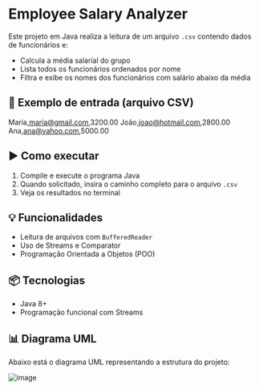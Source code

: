 # Employee Salary Analyzer

Este projeto em Java realiza a leitura de um arquivo `.csv` contendo dados de funcionários e:

- Calcula a média salarial do grupo
- Lista todos os funcionários ordenados por nome
- Filtra e exibe os nomes dos funcionários com salário abaixo da média

## 📁 Exemplo de entrada (arquivo CSV)
Maria,maria@gmail.com,3200.00
João,joao@hotmail.com,2800.00
Ana,ana@yahoo.com,5000.00

## ▶️ Como executar

1. Compile e execute o programa Java
2. Quando solicitado, insira o caminho completo para o arquivo `.csv`
3. Veja os resultados no terminal

## 💡 Funcionalidades

- Leitura de arquivos com `BufferedReader`
- Uso de Streams e Comparator
- Programação Orientada a Objetos (POO)

## 📦 Tecnologias

- Java 8+
- Programação funcional com Streams

## 📊 Diagrama UML

Abaixo está o diagrama UML representando a estrutura do projeto:

![image](https://github.com/user-attachments/assets/c80087d8-264a-4019-bb2b-3353903350f4)
